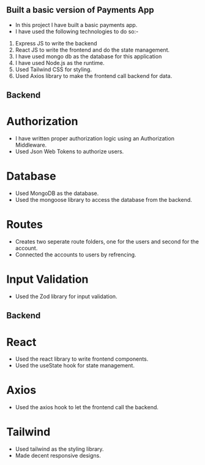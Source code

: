 
## Built a basic version of Payments App

- In this project I have built a basic payments app.
- I have used the following technologies to do so:-
1. Express JS to write the backend
2. React JS to write the frontend and do the state management.
3. I have used mongo db as the database for this application
4. I have used Node.js as the runtime.
5. Used Tailwind CSS for styling.
6. Used Axios library to make the frontend call backend for data.

## Backend 

# Authorization
- I have written proper authorization logic using an Authorization Middleware.
- Used Json Web Tokens to authorize users.

# Database
- Used MongoDB as the database.
- Used the mongoose library to access the database from the backend.

# Routes
- Creates two seperate route folders, one for the users and second for the account.
- Connected the accounts to users by refrencing.

# Input Validation
- Used the Zod library for input validation.

## Backend

# React
- Used the react library to write frontend components.
- Used the useState hook for state management.

# Axios
- Used the axios hook to let the frontend call the backend.

# Tailwind
- Used tailwind as the styling library.
- Made decent responsive designs.
